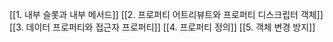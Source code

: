 [[1. 내부 슬롯과 내부 메서드]]
[[2. 프로퍼티 어트리뷰트와 프로퍼티 디스크립터 객체]]
[[3. 데이터 프로퍼티와 접근자 프로퍼티]]
[[4. 프로퍼티 정의]]
[[5. 객체 변경 방지]]